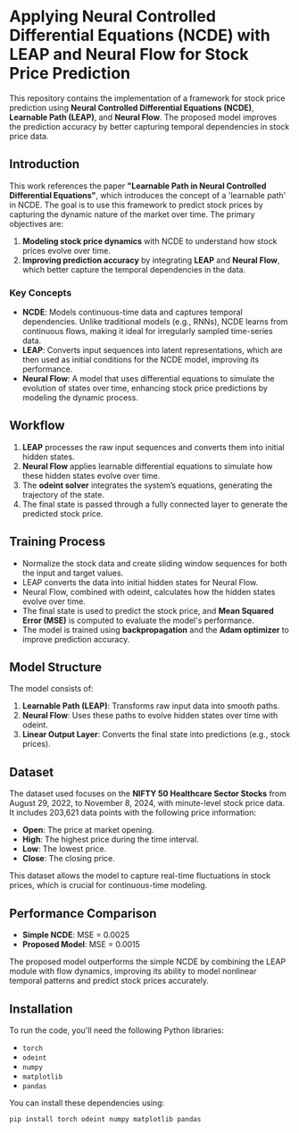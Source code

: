 # Applying Neural Controlled Differential Equations (NCDE) with LEAP and Neural Flow for Stock Price Prediction

This repository contains the implementation of a framework for stock price prediction using **Neural Controlled Differential Equations (NCDE)**, **Learnable Path (LEAP)**, and **Neural Flow**. The proposed model improves the prediction accuracy by better capturing temporal dependencies in stock price data.

## Introduction

This work references the paper **"Learnable Path in Neural Controlled Differential Equations"**, which introduces the concept of a 'learnable path' in NCDE. The goal is to use this framework to predict stock prices by capturing the dynamic nature of the market over time. The primary objectives are:

1. **Modeling stock price dynamics** with NCDE to understand how stock prices evolve over time.
2. **Improving prediction accuracy** by integrating **LEAP** and **Neural Flow**, which better capture the temporal dependencies in the data.

### Key Concepts

- **NCDE**: Models continuous-time data and captures temporal dependencies. Unlike traditional models (e.g., RNNs), NCDE learns from continuous flows, making it ideal for irregularly sampled time-series data.
- **LEAP**: Converts input sequences into latent representations, which are then used as initial conditions for the NCDE model, improving its performance.
- **Neural Flow**: A model that uses differential equations to simulate the evolution of states over time, enhancing stock price predictions by modeling the dynamic process.

## Workflow

1. **LEAP** processes the raw input sequences and converts them into initial hidden states.
2. **Neural Flow** applies learnable differential equations to simulate how these hidden states evolve over time.
3. The **odeint solver** integrates the system’s equations, generating the trajectory of the state.
4. The final state is passed through a fully connected layer to generate the predicted stock price.

## Training Process

- Normalize the stock data and create sliding window sequences for both the input and target values.
- LEAP converts the data into initial hidden states for Neural Flow.
- Neural Flow, combined with odeint, calculates how the hidden states evolve over time.
- The final state is used to predict the stock price, and **Mean Squared Error (MSE)** is computed to evaluate the model's performance.
- The model is trained using **backpropagation** and the **Adam optimizer** to improve prediction accuracy.

## Model Structure

The model consists of:

1. **Learnable Path (LEAP)**: Transforms raw input data into smooth paths.
2. **Neural Flow**: Uses these paths to evolve hidden states over time with odeint.
3. **Linear Output Layer**: Converts the final state into predictions (e.g., stock prices).

## Dataset

The dataset used focuses on the **NIFTY 50 Healthcare Sector Stocks** from August 29, 2022, to November 8, 2024, with minute-level stock price data. It includes 203,621 data points with the following price information:

- **Open**: The price at market opening.
- **High**: The highest price during the time interval.
- **Low**: The lowest price.
- **Close**: The closing price.

This dataset allows the model to capture real-time fluctuations in stock prices, which is crucial for continuous-time modeling.

## Performance Comparison

- **Simple NCDE**: MSE = 0.0025
- **Proposed Model**: MSE = 0.0015

The proposed model outperforms the simple NCDE by combining the LEAP module with flow dynamics, improving its ability to model nonlinear temporal patterns and predict stock prices accurately.

## Installation

To run the code, you'll need the following Python libraries:

- `torch`
- `odeint`
- `numpy`
- `matplotlib`
- `pandas`

You can install these dependencies using:

```bash
pip install torch odeint numpy matplotlib pandas
